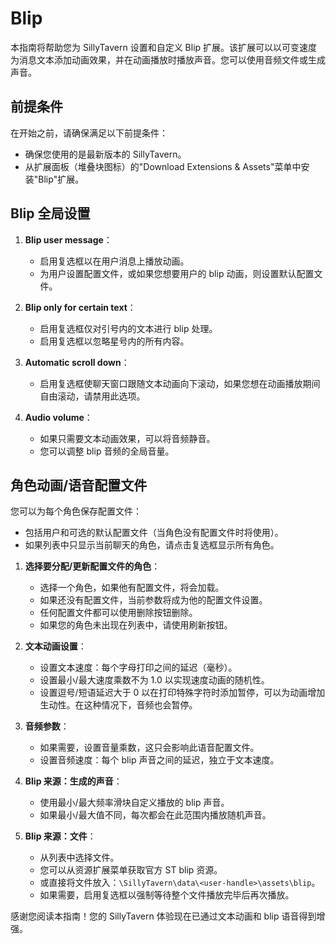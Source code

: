 # Blip

本指南将帮助您为 SillyTavern 设置和自定义 Blip 扩展。该扩展可以以可变速度为消息文本添加动画效果，并在动画播放时播放声音。您可以使用音频文件或生成声音。

## 前提条件

在开始之前，请确保满足以下前提条件：

- 确保您使用的是最新版本的 SillyTavern。
- 从扩展面板（堆叠块图标）的"Download Extensions & Assets"菜单中安装"Blip"扩展。

## Blip 全局设置

1. **Blip user message**：
   - 启用复选框以在用户消息上播放动画。
   - 为用户设置配置文件，或如果您想要用户的 blip 动画，则设置默认配置文件。

2. **Blip only for certain text**：
   - 启用复选框仅对引号内的文本进行 blip 处理。
   - 启用复选框以忽略星号内的所有内容。

3. **Automatic scroll down**：
   - 启用复选框使聊天窗口跟随文本动画向下滚动，如果您想在动画播放期间自由滚动，请禁用此选项。

4. **Audio volume**：
   - 如果只需要文本动画效果，可以将音频静音。
   - 您可以调整 blip 音频的全局音量。

## 角色动画/语音配置文件

您可以为每个角色保存配置文件：
   - 包括用户和可选的默认配置文件（当角色没有配置文件时将使用）。
   - 如果列表中只显示当前聊天的角色，请点击复选框显示所有角色。

1. **选择要分配/更新配置文件的角色**：
   - 选择一个角色，如果他有配置文件，将会加载。
   - 如果还没有配置文件，当前参数将成为他的配置文件设置。
   - 任何配置文件都可以使用删除按钮删除。
   - 如果您的角色未出现在列表中，请使用刷新按钮。

2. **文本动画设置**：
   - 设置文本速度：每个字母打印之间的延迟（毫秒）。
   - 设置最小/最大速度乘数不为 1.0 以实现速度动画的随机性。
   - 设置逗号/短语延迟大于 0 以在打印特殊字符时添加暂停，可以为动画增加生动性。在这种情况下，音频也会暂停。

3. **音频参数**：
   - 如果需要，设置音量乘数，这只会影响此语音配置文件。
   - 设置音频速度：每个 blip 声音之间的延迟，独立于文本速度。

4. **Blip 来源：生成的声音**：
   - 使用最小/最大频率滑块自定义播放的 blip 声音。
   - 如果最小/最大值不同，每次都会在此范围内播放随机声音。

5. **Blip 来源：文件**：
   - 从列表中选择文件。
   - 您可以从资源扩展菜单获取官方 ST blip 资源。
   - 或直接将文件放入：`\SillyTavern\data\<user-handle>\assets\blip`。
   - 如果需要，启用复选框以强制等待整个文件播放完毕后再次播放。

感谢您阅读本指南！您的 SillyTavern 体验现在已通过文本动画和 blip 语音得到增强。
